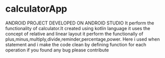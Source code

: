 # calculatorApp
ANDROID PROJECT DEVELOPED ON ANDROID STUDIO
It perform the functionality of calculator.It created using kotlin language
it uses the concept of relative and linear layout
it perform the functionally of plus,minus,multiply,divide,reminder,percentage,power.
Here i used when statement and i make the code clean by defining function for each operation
if you found any bug please contribute
